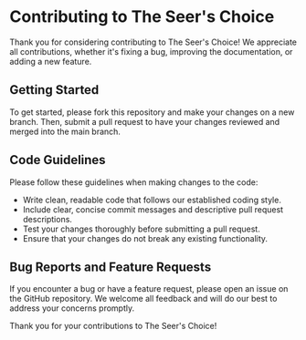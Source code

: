 # Contributing to The Seer's Choice

Thank you for considering contributing to The Seer's Choice! We appreciate all contributions, whether it's fixing a bug, improving the documentation, or adding a new feature.

## Getting Started

To get started, please fork this repository and make your changes on a new branch. Then, submit a pull request to have your changes reviewed and merged into the main branch.

## Code Guidelines

Please follow these guidelines when making changes to the code:

- Write clean, readable code that follows our established coding style.
- Include clear, concise commit messages and descriptive pull request descriptions.
- Test your changes thoroughly before submitting a pull request.
- Ensure that your changes do not break any existing functionality.

## Bug Reports and Feature Requests

If you encounter a bug or have a feature request, please open an issue on the GitHub repository. We welcome all feedback and will do our best to address your concerns promptly.

Thank you for your contributions to The Seer's Choice!

